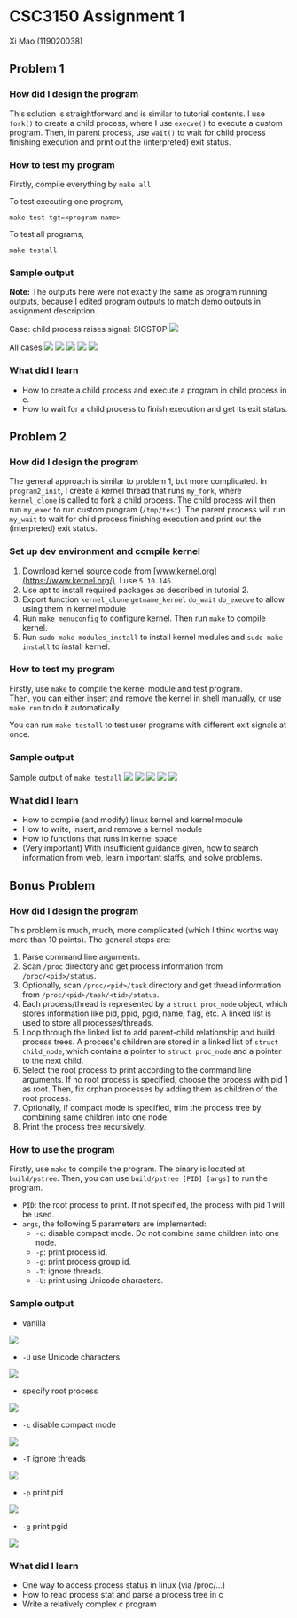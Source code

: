 # CSC3150 Assignment 1

Xi Mao (119020038)

## Problem 1
### How did I design the program
This solution is straightforward and is similar to tutorial contents. I use `fork()` to create a child process, where I use `execve()` to execute a custom program. Then, in parent process, use `wait()` to wait for child process finishing execution and print out the (interpreted) exit status.  

### How to test my program
Firstly, compile everything by `make all`  

To test executing one program,
```shell
make test tgt=<program name>
```  

To test all programs,
```shell
make testall
``` 

### Sample output
**Note:** The outputs here were not exactly the same as program running outputs, because I edited program outputs to match demo outputs in assignment description.  

Case: child process raises signal: SIGSTOP
<img src="./pic/program1_sigstop_output.png">

All cases
<img src="./pic/program1_all_1.png">
<img src="./pic/program1_all_2.png">
<img src="./pic/program1_all_3.png">
<img src="./pic/program1_all_4.png">
<img src="./pic/program1_all_5.png">

### What did I learn
- How to create a child process and execute a program in child process in c.
- How to wait for a child process to finish execution and get its exit status.

## Problem 2
### How did I design the program
The general approach is similar to problem 1, but more complicated. In `program2_init`, I create a kernel thread that runs `my_fork`, where `kernel_clone` is called to fork a child process. The child process will then run `my_exec` to run custom program (`/tmp/test`). The parent process will run `my_wait` to wait for child process finishing execution and print out the (interpreted) exit status.

### Set up dev environment and compile kernel
1. Download kernel source code from [www.kernel.org](https://www.kernel.org/). I use `5.10.146`.
2. Use apt to install required packages as described in tutorial 2.
3. Export function `kernel_clone` `getname_kernel` `do_wait` `do_execve` to allow using them in kernel module
4. Run `make menuconfig` to configure kernel. Then run `make` to compile kernel.
5. Run `sudo make modules_install` to install kernel modules and `sudo make install` to install kernel.

### How to test my program
Firstly, use `make` to compile the kernel module and test program.  
Then, you can either insert and remove the kernel in shell manually, or use `make run` to do it automatically.

You can run `make testall` to test user programs with different exit signals at once.

### Sample output
Sample output of `make testall`
<img src="pic/program2_output_1.png">
<img src="pic/program2_output_2.png">
<img src="pic/program2_output_3.png">
<img src="pic/program2_output_4.png">
<img src="pic/program2_output_5.png">

### What did I learn
- How to compile (and modify) linux kernel and kernel module
- How to write, insert, and remove a kernel module
- How to functions that runs in kernel space
- (Very important) With insufficient guidance given, how to search information from web, learn important staffs, and solve problems.

## Bonus Problem
### How did I design the program
This problem is much, much, more complicated (which I think worths way more than 10 points). The general steps are:
1. Parse command line arguments.
2. Scan `/proc` directory and get process information from `/proc/<pid>/status`.
3. Optionally, scan `/proc/<pid>/task` directory and get thread information from `/proc/<pid>/task/<tid>/status`.
4. Each process/thread is represented by a `struct proc_node` object, which stores information like pid, ppid, pgid, name, flag, etc. A linked list is used to store all processes/threads.
5. Loop through the linked list to add parent-child relationship and build process trees. A process's children are stored in a linked list of `struct child_node`, which contains a pointer to `struct proc_node` and a pointer to the next child.
6. Select the root process to print according to the command line arguments. If no root process is specified, choose the process with pid 1 as root. Then, fix orphan processes by adding them as children of the root process.
7. Optionally, if compact mode is specified, trim the process tree by combining same children into one node.
8. Print the process tree recursively.

### How to use the program
Firstly, use `make` to compile the program. The binary is located at `build/pstree`.
Then, you can use `build/pstree [PID] [args]` to run the program.
- `PID`: the root process to print. If not specified, the process with pid 1 will be used.
- `args`, the following 5 parameters are implemented:
  - `-c`: disable compact mode. Do not combine same children into one node.
  - `-p`: print process id.
  - `-g`: print process group id.
  - `-T`: ignore threads.
  - `-U`: print using Unicode characters.

### Sample output
- vanilla
<img src="pic/bonus_vanilla.png">

- `-U` use Unicode characters
<img src="pic/bonus_U.png">

- specify root process
<img src="pic/bonus_specific_pid.png">

- `-c` disable compact mode
<img src="pic/bonus_Uc">

- `-T` ignore threads
<img src="pic/bonus_UT.png">

- `-p` print pid
<img src="pic/bonus_Up.png">

- `-g` print pgid
<img src="pic/bonus_Upg.png">

### What did I learn
- One way to access process status in linux (via /proc/...)
- How to read process stat and parse a process tree in c
- Write a relatively complex c program